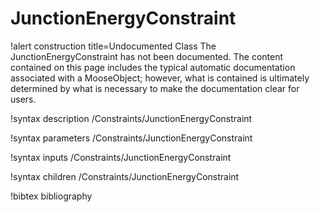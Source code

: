 <!-- MOOSE Documentation Stub: Remove this when content is added. -->

# JunctionEnergyConstraint

!alert construction title=Undocumented Class
The JunctionEnergyConstraint has not been documented. The content contained on this page includes the
typical automatic documentation associated with a MooseObject; however, what is contained is
ultimately determined by what is necessary to make the documentation clear for users.

!syntax description /Constraints/JunctionEnergyConstraint

!syntax parameters /Constraints/JunctionEnergyConstraint

!syntax inputs /Constraints/JunctionEnergyConstraint

!syntax children /Constraints/JunctionEnergyConstraint

!bibtex bibliography
